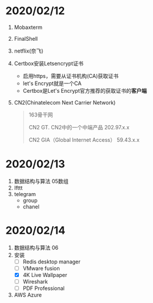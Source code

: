 # 2020/02/12

1. Mobaxterm

2. FinalShell

3. netflix(奈飞)

4. Certbox安装Letsencrypt证书

   - 启用https，需要从证书机构(CA)获取证书
   - let's Encrypt就是一个CA
   - Certbox是Let's Encrypt官方推荐的获取证书的**客户端**

5. CN2(Chinatelecom Next Carrier Network)

   > 163骨干网
   >
   > CN2 GT.     CN2中的一个中端产品   202.97.x.x 
   >
   > CN2 GIA（Global Internet Access） 59.43.x.x

# 2020/02/13

1. 数据结构与算法 05数组
2. Ifttt
3. telegram
   - group
   - chanel

# 2020/02/14

1. 数据结构与算法 06
2. 安装
   - [ ] Redis desktop manager
   - [ ] VMware fusion
   - [x] 4K Live Wallpaper
   - [ ] Wireshark
   - [ ] PDF Professional
3. AWS Azure